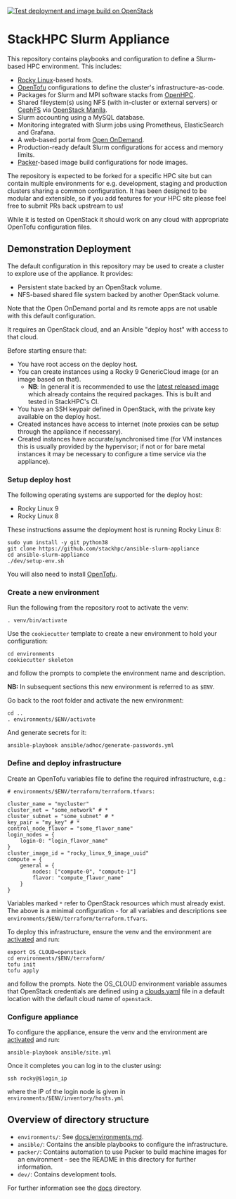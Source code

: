 [![Test deployment and image build on OpenStack](https://github.com/stackhpc/ansible-slurm-appliance/actions/workflows/stackhpc.yml/badge.svg)](https://github.com/stackhpc/ansible-slurm-appliance/actions/workflows/stackhpc.yml)

# StackHPC Slurm Appliance

This repository contains playbooks and configuration to define a Slurm-based HPC environment. This includes:
- [Rocky Linux](https://rockylinux.org/)-based hosts.
- [OpenTofu](https://opentofu.org/) configurations to define the cluster's infrastructure-as-code.
- Packages for Slurm and MPI software stacks from [OpenHPC](https://openhpc.community/).
- Shared fileystem(s) using NFS (with in-cluster or external servers) or [CephFS](https://docs.ceph.com/en/latest/cephfs/) via [OpenStack Manila](https://wiki.openstack.org/wiki/Manila).
- Slurm accounting using a MySQL database.
- Monitoring integrated with Slurm jobs using Prometheus, ElasticSearch and Grafana.
- A web-based portal from [Open OnDemand](https://openondemand.org/).
- Production-ready default Slurm configurations for access and memory limits.
- [Packer](https://developer.hashicorp.com/packer)-based image build configurations for node images.

The repository is expected to be forked for a specific HPC site but can contain multiple environments for e.g. development, staging and production clusters
sharing a common configuration. It has been designed to be modular and extensible, so if you add features for your HPC site please feel free to submit PRs
back upstream to us!

While it is tested on OpenStack it should work on any cloud with appropriate OpenTofu configuration files.

## Demonstration Deployment

The default configuration in this repository may be used to create a cluster to explore use of the appliance. It provides:
- Persistent state backed by an OpenStack volume.
- NFS-based shared file system backed by another OpenStack volume.

Note that the Open OnDemand portal and its remote apps are not usable with this default configuration.

It requires an OpenStack cloud, and an Ansible "deploy host" with access to that cloud.

Before starting ensure that:
- You have root access on the deploy host.
- You can create instances using a Rocky 9 GenericCloud image (or an image based on that).
    - **NB**: In general it is recommended to use the [latest released image](https://github.com/stackhpc/ansible-slurm-appliance/releases) which already contains the required packages. This is built and tested in StackHPC's CI.
- You have an SSH keypair defined in OpenStack, with the private key available on the deploy host.
- Created instances have access to internet (note proxies can be setup through the appliance if necessary).
- Created instances have accurate/synchronised time (for VM instances this is usually provided by the hypervisor; if not or for bare metal instances it may be necessary to configure a time service via the appliance).

### Setup deploy host

The following operating systems are supported for the deploy host:

- Rocky Linux 9
- Rocky Linux 8

These instructions assume the deployment host is running Rocky Linux 8:

    sudo yum install -y git python38
    git clone https://github.com/stackhpc/ansible-slurm-appliance
    cd ansible-slurm-appliance
    ./dev/setup-env.sh

You will also need to install [OpenTofu](https://opentofu.org/docs/intro/install/rpm/).

### Create a new environment

Run the following from the repository root to activate the venv:

    . venv/bin/activate

Use the `cookiecutter` template to create a new environment to hold your configuration:

    cd environments
    cookiecutter skeleton

and follow the prompts to complete the environment name and description.

**NB:** In subsequent sections this new environment is referred to as `$ENV`.

Go back to the root folder and activate the new environment:

    cd ..
    . environments/$ENV/activate

And generate secrets for it:

    ansible-playbook ansible/adhoc/generate-passwords.yml

### Define and deploy infrastructure

Create an OpenTofu variables file to define the required infrastructure, e.g.:

    # environments/$ENV/terraform/terraform.tfvars:

    cluster_name = "mycluster"
    cluster_net = "some_network" # *
    cluster_subnet = "some_subnet" # *
    key_pair = "my_key" # *
    control_node_flavor = "some_flavor_name"
    login_nodes = {
        login-0: "login_flavor_name"
    }
    cluster_image_id = "rocky_linux_9_image_uuid"
    compute = {
        general = {
            nodes: ["compute-0", "compute-1"]
            flavor: "compute_flavor_name"
        }
    }

Variables marked `*` refer to OpenStack resources which must already exist. The above is a minimal configuration - for all variables and descriptions see `environments/$ENV/terraform/terraform.tfvars`.

To deploy this infrastructure, ensure the venv and the environment are [activated](#create-a-new-environment) and run:

    export OS_CLOUD=openstack
    cd environments/$ENV/terraform/
    tofu init
    tofu apply

and follow the prompts. Note the OS_CLOUD environment variable assumes that OpenStack credentials are defined using a [clouds.yaml](https://docs.openstack.org/python-openstackclient/latest/configuration/index.html#clouds-yaml) file in a default location with the default cloud name of `openstack`.

### Configure appliance

To configure the appliance, ensure the venv and the environment are [activated](#create-a-new-environment) and run:

    ansible-playbook ansible/site.yml

Once it completes you can log in to the cluster using:

    ssh rocky@$login_ip

where the IP of the login node is given in `environments/$ENV/inventory/hosts.yml`

## Overview of directory structure

- `environments/`: See [docs/environments.md](docs/environments.md).
- `ansible/`: Contains the ansible playbooks to configure the infrastructure.
- `packer/`: Contains automation to use Packer to build machine images for an environment - see the README in this directory for further information.
- `dev/`: Contains development tools.

For further information see the [docs](docs/) directory.
